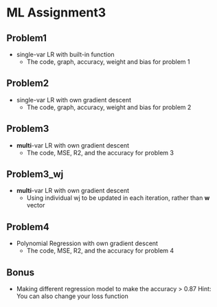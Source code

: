 # ML Assignment3 

## Problem1
* single-var LR with built-in function
  * The code, graph, accuracy, weight and bias for problem 1 

## Problem2
* single-var LR with own gradient descent
  * The code, graph, accuracy, weight and bias for problem 2 

## Problem3
* **multi**-var LR with own gradient descent
  * The code, MSE, R2, and the accuracy for problem 3
  
## Problem3_wj
* **multi**-var LR with own gradient descent
  * Using individual wj to be updated in each iteration, rather than **w** vector

## Problem4
* Polynomial Regression with own gradient descent
  * The code, MSE, R2, and the accuracy for problem 4
  
## Bonus
* Making different regression model to make the accuracy > 0.87
Hint: You can also change your loss function
